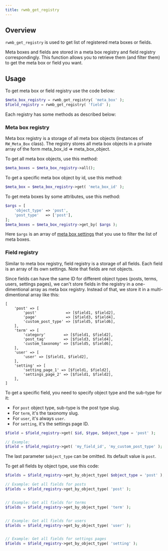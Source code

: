 ```yaml
---
title: rwmb_get_registry
---
```


## Overview

`rwmb_get_registry` is used to get list of registered meta boxes or fields.

Meta boxes and fields are stored in a meta box registry and field registry correspondingly. This function allows you to retrieve them (and filter them) to get the meta box or field you want.

## Usage

To get meta box or field registry use the code below:

```php
$meta_box_registry = rwmb_get_registry( 'meta_box' );
$field_registry = rwmb_get_registry( 'field' );
```

Each registry has some methods as described below:

### Meta box registry

Meta box registry is a storage of all meta box objects (instances of `RW_Meta_Box` class). The registry stores all meta box objects in a private array of the form meta_box_id => meta_box_object.

To get all meta box objects, use this method:

```php
$meta_boxes = $meta_box_registry->all();
```

To get a specific meta box object by id, use this method:

```php
$meta_box = $meta_box_registry->get( 'meta_box_id' );
```

To get meta boxes by some attributes, use this method:

```php
$args = [
    'object_type' => 'post',
    'post_type'   => ['post'],
];
$meta_boxes = $meta_box_registry->get_by( $args );
```

Here `$args` is an array of [meta box settings](https://docs.metabox.io/creating-meta-boxes/) that you use to filter the list of meta boxes.

### Field registry

Similar to meta box registry, field registry is a storage of all fields. Each field is an array of its own settings. Note that fields are not objects.

Since fields can have the same ID for different object types (posts, terms, users, settings pages), we can't store fields in the registry in a one-dimentional array as meta box registry. Instead of that, we store it in a multi-dimentional array like this:

```
[
    'post' => [
        'post'             => [$field1, $field2],
        'page'             => [$field3, $field4],
        'custom_post_type' => [$field5, $field6],
    ],
    'term' => [
        'category'        => [$field1, $field2],
        'post_tag'        => [$field3, $field4],
        'custom_taxonomy' => [$field5, $field6],
    ],
    'user' => [
        'user' => [$field1, $field2],
    ],
    'setting' => [
        'setting_page_1' => [$field1, $field2],
        'settings_page_2' => [$field1, $field2],
    ],
]
```

To get a specific field, you need to specify object type and the sub-type for it:

- For `post` object type, sub-type is the post type slug.
- For `term`, it's the taxonomy slug.
- For `user`, it's always `user`.
- For `setting`, it's the settings page ID.

```php
$field = $field_registry->get( $id, $type, $object_type = 'post' );

// Example:
$field = $field_registry->get( 'my_field_id', 'my_custom_post_type' );
```

The last parameter `$object_type` can be omitted. Its default value is `post`.

To get all fields by object type, use this code:

```php
$fields = $field_registry->get_by_object_type( $object_type = 'post' );

// Example: Get all fields for posts
$fields = $field_registry->get_by_object_type( 'post' );


// Example: Get all fields for terms
$fields = $field_registry->get_by_object_type( 'term' );


// Example: Get all fields for users
$fields = $field_registry->get_by_object_type( 'user' );


// Example: Get all fields for settings pages
$fields = $field_registry->get_by_object_type( 'setting' );
```

